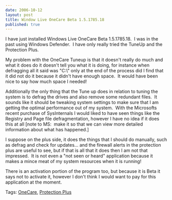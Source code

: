 ```yaml
---
date: 2006-10-12
layout: post
title: Window Live OneCare Beta 1.5.1785.18
published: true
---
```

<p>I have just installed Windows Live OneCare Beta 1.5.1785.18.  I was in the past using Windows Defender.  I have only really tried the TuneUp and the Protection Plus.</p> <p>My problem with the OneCare Tuneup is that it doesn't really do much and what it does do it doesn't tell you what it is doing, for instance when defragging all it said was "C:\" only at the end of the process did I find that it did not do it because it didn't have enough space.  It would have been nice to say how much space I needed!</p> <p>Additionally the only thing that the Tune up does in relation to tuning the system is to defrag the drives and also remove some redundant files.  It sounds like it should be tweaking system settings to make sure that I am getting the optimal performance out of my system.  With the Microsofts recent purchase of SysInternals I would liked to have seen things like the Registry and Page file defragmentation, however I have no idea if it does this at all [note to MS:  make it so that we can view more detailed information about what has happened.]</p> <p>I suppose on the plus side, it does the things that I should do manually, such as defrag and check for updates... and the firewall alerts in the protection plus are useful to see, but if that is all that it does then I am not that impressed.  It is not even a "not seen or heard" application because it makes a mince meat of my system resources when it is running!</p> <p>There is an activation portion of the program too, but because it is Beta it says not to activate it, however I don't think I would want to pay for this application at the moment.</p> <div class="wlWriterSmartContent" style="padding-right: 0px; display: inline; padding-left: 0px; padding-bottom: 0px; margin: 0px; padding-top: 0px;">Tags: <a href="http://www.kinlan.co.uk/tag/OneCare" rel="tag">OneCare</a>, <a href="http://www.kinlan.co.uk/tag/Protection%20Plus" rel="tag">Protection Plus</a>
</div><div class="blogger-post-footer"><img class="posterous_download_image" src="https://blogger.googleusercontent.com/tracker/8109338-116068446742609528?l=www.kinlan.co.uk%2Findex.html" height="1" alt="" width="1" /></div>

